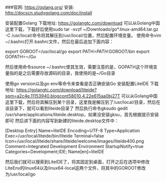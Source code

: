 ###官网: https://golang.org/
    安装:
    http://docscn.studygolang.com/doc/install

安装配置Golang
下载地址: https://golangtc.com/download
可以从Golang中国这里下载，下载好后使用sudo tar -xvzf ~/Downloads/go*.linux-amd64.tar.gz -C /usr/local/命令将其解压到/usr/local/位置，然后配置环境变量。
使用命令vim ~/.bashrc打开.bashrc文件，然后在最后追加下面内容：

export GOROOT=/usr/local/go
export PATH=$PATH:$GOROOT/bin
export GOPATH=~/Go

然后使用命令source ~/.bashrc使其生效，需要注意的是，GOPATH这个环境变量指的是之后需要存放源码的目录，我使用的是~/Go目录

使用go version以及go env等命令来查看是否正确安装Go
安装配置LiteIDE
下载地址: https://golangtc.com/download/liteide?spm=a2c4e.11153940.blogcont58010.4.22e615aa0bj27T
可以从Golang中国这里下载，然后将其解压到某个目录，这里我是解压到了/usr/local/目录，然后在该目录下，就可以看到liteide目录了
然后执行命令gksudo gedit /usr/share/applications/liteide.desktop，如果没安装gksu，首先根据提示安装即可
然后讲下面的内容写到新建的liteide.desktop文件中：

[Desktop Entry]
Name=liteIDE
Encoding=UTF-8
Type=Application
Exec=/usr/local/liteide/bin/liteide
Terminal=false
Icon=/usr/local/liteide/share/liteide/welcome/images/liteide400.png
Comment=Integrated Development Environment
StartupNotify=true
Categories=Development;IDE;
Name[en]=liteIDE

然后我们就可以搜索到LiteIDE了，将其固定到桌面，打开之后在选项中修改LiteEnv的linux64以及linux64-local这两个文件，将其中的GOROOT修改为/usr/local/go